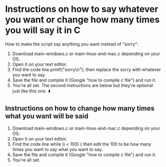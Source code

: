 <h1>Instructions on how to say whatever you want or change how many times you will say it in C</h1>

How to make the script say anything you want instead of "sorry":

1. Download main-windows.c or main-linux-and-mac.c depending on your OS.
2. Open it on your text editor.
3. Find the code line printf("sorry\n"); then replace the sorry with whatever you want to say.
4. Save the file and compile it (Google "how to compile c file") and run it.
5. You're all set. The second instructions are below but they're optional just like this one. ⬇️

<h2>Instructions on how to change how many times what you want will be said</h2>

1. Download main-windows.c or main-linux-and-mac.c depending on your OS.
2. Open it on your text editor.
3. Find the code line while (i < 100) { then edit the 100 to be how many times you want to say what you want to say.
4. Save the file and compile it (Google "how to compile c file") and run it.
5. You're all set.
